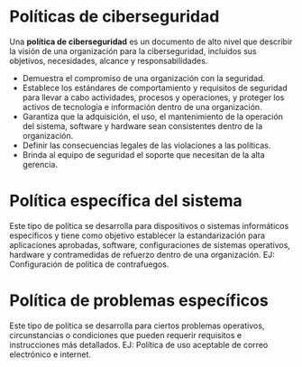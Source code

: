 # Políticas de ciberseguridad

Una **política de ciberseguridad** es un documento de alto nivel que describir la visión de una organización para la ciberseguridad, incluidos sus objetivos, necesidades, alcance y responsabilidades.

- Demuestra el compromiso de una organización con la seguridad.
- Establece los estándares de comportamiento y requisitos de seguridad para llevar a cabo actividades, procesos y operaciones, y proteger los activos de tecnología e información dentro de una organización.
- Garantiza que la adquisición, el uso, el mantenimiento de la operación del sistema, software y hardware sean consistentes dentro de la organización.
- Definir las consecuencias legales de las violaciones a las políticas.
- Brinda al equipo de seguridad el soporte que necesitan de la alta gerencia.

# Política específica del sistema

Este tipo de política se desarrolla para dispositivos o sistemas informáticos específicos y tiene como objetivo establecer la estandarización para aplicaciones aprobadas, software, configuraciones de sistemas operativos, hardware y contramedidas de refuerzo dentro de una organización. EJ: Configuración de política de contrafuegos.

# Política de problemas específicos

Este tipo de política se desarrolla para ciertos problemas operativos, circunstancias o condiciones que pueden requerir requisitos e instrucciones más detallados. EJ: Política de uso aceptable de correo electrónico e internet.


